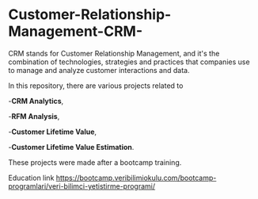 # Customer-Relationship-Management-CRM-

CRM stands for Customer Relationship Management, and it's the combination of technologies, strategies and practices  that companies use to manage and analyze customer interactions and data.

In this repository, there are various projects related to 

-**CRM Analytics**, 

-**RFM Analysis**, 

-**Customer Lifetime Value**, 

-**Customer Lifetime Value Estimation**.


These projects were made after a bootcamp training. 

Education link https://bootcamp.veribilimiokulu.com/bootcamp-programlari/veri-bilimci-yetistirme-programi/
